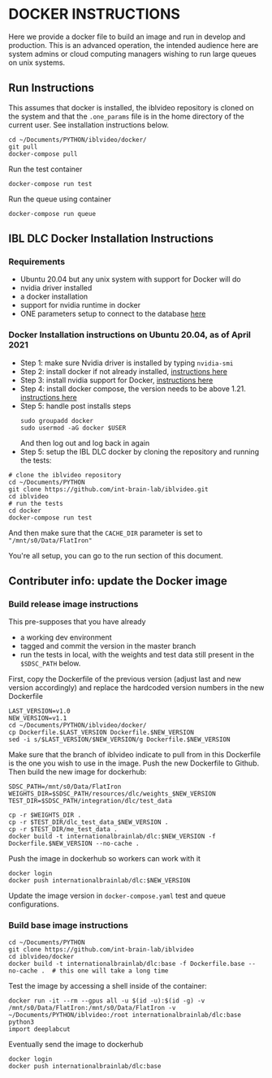 # DOCKER INSTRUCTIONS
Here we provide a docker file to build an image and run in develop and production.
This is an advanced operation, the intended audience here are system admins or cloud computing managers wishing to run large queues on unix systems.

## Run Instructions
This assumes that docker is installed, the iblvideo repository is cloned on the system and that the `.one_params` file is in the home directory of the current user. See installation instructions below.

```shell
cd ~/Documents/PYTHON/iblvideo/docker/
git pull
docker-compose pull
```

Run the test container

``` shell
docker-compose run test
```

Run the queue using container

``` shell
docker-compose run queue
```

## IBL DLC Docker Installation Instructions
### Requirements
- Ubuntu 20.04 but any unix system with support for Docker will do
- nvidia driver installed
- a docker installation 
- support for nvidia runtime in docker
- ONE parameters setup to connect to the database [here](https://int-brain-lab.github.io/ONE/one_installation.html) 

### Docker Installation instructions on Ubuntu 20.04, as of April 2021
-	Step 1: make sure Nvidia driver is installed by typing `nvidia-smi`
-	Step 2: install docker if not already installed, [instructions here](https://docs.docker.com/engine/install/ubuntu/)
-	Step 3: install nvidia support for Docker, [instructions here](https://docs.nvidia.com/datacenter/cloud-native/container-toolkit/install-guide.html#docker)
-   Step 4: install docker compose, the version needs to be above 1.21. [instructions here](https://docs.docker.com/compose/install/)
-   Step 5: handle post installs steps
    ```shell
    sudo groupadd docker
    sudo usermod -aG docker $USER
    ```
    And then log out and log back in again
-   Step 5: setup the IBL DLC docker by cloning the repository and running the tests:

```shell
# clone the iblvideo repository
cd ~/Documents/PYTHON
git clone https://github.com/int-brain-lab/iblvideo.git
cd iblvideo
# run the tests
cd docker
docker-compose run test
```

And then make sure that the `CACHE_DIR` parameter is set to `"/mnt/s0/Data/FlatIron"`

You're all setup, you can go to the run section of this document.

## Contributer info: update the Docker image
### Build release image instructions
This pre-supposes that you have already
-	a working dev environment
-	tagged and commit the version in the master branch
-	run the tests in local, with the weights and test data still present in the `$SDSC_PATH` below.

First, copy the Dockerfile of the previous version (adjust last and new version accordingly) and replace the hardcoded version numbers in the new Dockerfile

```shell
LAST_VERSION=v1.0
NEW_VERSION=v1.1
cd ~/Documents/PYTHON/iblvideo/docker/
cp Dockerfile.$LAST_VERSION Dockerfile.$NEW_VERSION
sed -i s/$LAST_VERSION/$NEW_VERSION/g Dockerfile.$NEW_VERSION
```
Make sure that the branch of iblvideo indicate to pull from in this Dockerfile is the one you wish to use in the image. Push the new Dockerfile to Github. Then build the new image for dockerhub:

```shell
SDSC_PATH=/mnt/s0/Data/FlatIron
WEIGHTS_DIR=$SDSC_PATH/resources/dlc/weights_$NEW_VERSION
TEST_DIR=$SDSC_PATH/integration/dlc/test_data 

cp -r $WEIGHTS_DIR .
cp -r $TEST_DIR/dlc_test_data_$NEW_VERSION .
cp -r $TEST_DIR/me_test_data .
docker build -t internationalbrainlab/dlc:$NEW_VERSION -f Dockerfile.$NEW_VERSION --no-cache .
```

Push the image in dockerhub so workers can work with it

```shell
docker login
docker push internationalbrainlab/dlc:$NEW_VERSION
```

Update the image version in `docker-compose.yaml` test and queue configurations.

### Build base image instructions

```shell
cd ~/Documents/PYTHON
git clone https://github.com/int-brain-lab/iblvideo
cd iblvideo/docker
docker build -t internationalbrainlab/dlc:base -f Dockerfile.base --no-cache .  # this one will take a long time
```

Test the image by accessing a shell inside of the container:

```shell
docker run -it --rm --gpus all -u $(id -u):$(id -g) -v /mnt/s0/Data/FlatIron:/mnt/s0/Data/FlatIron -v ~/Documents/PYTHON/iblvideo:/root internationalbrainlab/dlc:base
python3
import deeplabcut
```

Eventually send the image to dockerhub

```shell
docker login
docker push internationalbrainlab/dlc:base
```
